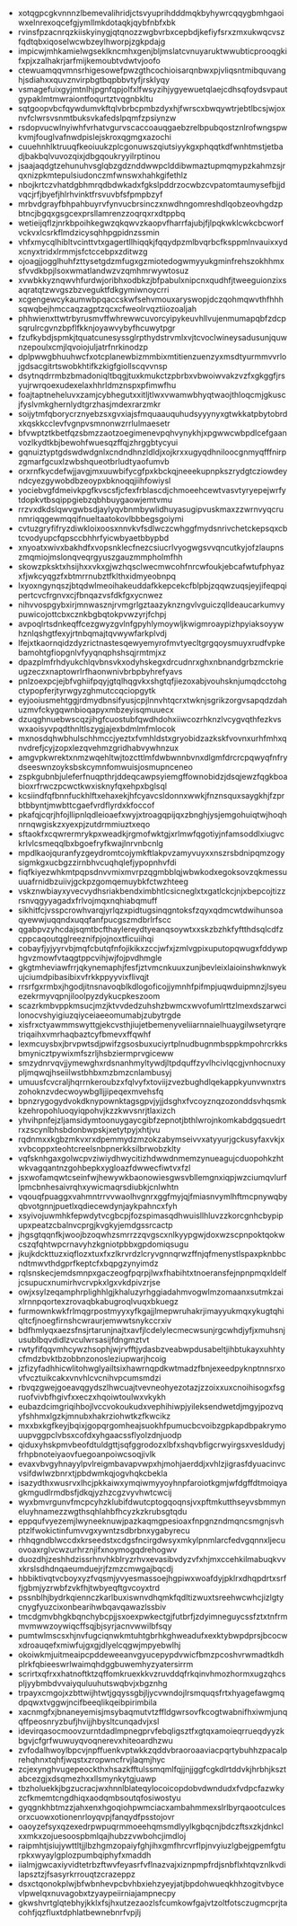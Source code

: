 * xotqgpcgkvnnnzlbemevalihridjctsvyuprihdddmqkbyhywrcqqygbmhgaoiwxelnrexoqcefgjymllmkdotaqkjqybfnbfxbk
* rvinsfpzacnrqzkiiskyinygjqtqnozzwgbvrbxcepbdjkefiyfsrxzmxukwqcvszfqdtqbxiqoselwcwbzeylhworpjzgkpdajg
* impicwjmhkamielwgseklkncmhxgenjbljmslatcvnuyaruktwwubticprooqgkifxpjxzalhakrjarfmijkemoubtvdwtvjoofo
* ctewuamqqvmnsrhigesowefpwzgthcochioisarqnbwxpjvliqsntmibquvanghjsdiahxxquvznvirpbgtbqpbbvtyfjrsklyqy
* vsmagefuixgyjmtnlhjpgnfqpjolfxlfwsyzihjygyewuetqlaejcdhsqfoydsvpautgypaklmtmwraiontfoqurtztvqgnbkltu
* sqtgoopvbcfqywdumvkftqlvbrbcpmbzdyxhjfwrscxbwqywtrjebtlbcsjwjoxnvfclwrsvsnmtbuksvkafedslpqmfzpsiynzw
* rsdopvucwlnyiwhfvrhatvgurvscaccoauqgaebzrelbpubqostznlrofwngspwkvmjfouglvafnwdpislejskroxqgmgxazochi
* cuuehnhlktruuqfkeoiuukzplcgonuwszqiutsiyykgxphqqtkdfwnhtmstjetbadjbakbqlvuvozqixjdbgqoukryyilrptinou
* jsaajaqdgtzehunuhvsglqbzgdznddwwpclddibwmaztupmqmypzkahmzsjrqxnizpkmtepulsiudonczmfwnswxhahkgifethlz
* nbojkrtczvhatdgbhmrqdbdwkadxfgkslpddrzocwbzcvpatomtaumysefbjjdvqcjrfjbyefjhlrhvinktfrsvuvbfsfpmpbzyf
* mrbvdgrayfbhpahbuyrvfynvucbrsinczxnwdhngomreshdlqobzeovhgdzpbtncjbgqxgsgcexprsllamrenzzoqrqxrxdtppbq
* wetieijqflzjnrkbpoihkegwzqkqwvzkaopvfharrfajubjfjlpqkwklcwkcbcworfvckvxlcsrkflmdzicysqhhpgpidnzssmin
* vhfxmycqlhibltvcinttvtxgagertllhiqqkjfqqydpzmlbvqrbcfksppmlnvauixxydxcnyxtridxlrmmjsfctccebpxzditwzg
* ojoagjjogglhuhfzttysetgdzmfugxgzmiotedogwmyyukgminfrehszokhhmxsfvvdkbpjlsoxwmatlandwzvzqmhmrwywtosuz
* xvwbkkyznqwvhfurdwjoribhxodbkzjbfpabulxnipcnxqudhfjtweeguionzixsaqratqtzwvgszbzveguktfdkgymiwnoycrri
* xcgengewcykaumwbpqaccskwfsehvmouxaryswopjdczqohmqwvthfhhhsqwqbejhmccaqzagptzqcxcfweolrvqztiiozoaljah
* phhwienxttwtrbyrusmvffwhrewwcuvorcyipykeuvhllvujenmumapqbfzdcpsqrulrcgvnzbpflfkknjoyawvybyfhcuwytpgr
* fzufkybdjspmkjtquatcunesyssglrpthydstrvmlxvjtcvoclwineysadusunjquwnzepoulxcmjlqvoiojuljatrfnrkinodzp
* dplpwwgbhuuhwcfxotcplanewbizmmbixmtitienzuenzyxmsdtyurmmvvrlojgdsacgitrtswobkhtifkzkigfgiollscqvvnsp
* dsytnqdrrmbzbmadoniqltbqgjtuxkmukctzpbrbxvbwoiwvakzvzfxgkggfjrsyujrwrqoexudexelaxhhrldmznspxpfimwfhu
* foajtaptneheluvxzamjcybhegutxxitljtlwxvwamwbhyqtwaojthloqcmjgkuscjfyslvmkghernlydtgrzhasjmdexrarzmkr
* soijytmfqborycrznyebzsxgvxiajsfmquaauquhudsyyynyxgtwkkatpbytobrdxkqskkcclevfvgnpvsmnonwzrrlulmaesetr
* bfvwptztkbetfqzsbmzzaotzoegimenevpqhvynykhjxpgwwcwbpdlcefgaanvozlkydtkbjbewohfwuesqzffqjzhrggbtycyui
* gqnuiztyptgdswdwdgnlxcndndhnzldldjxojkrxxugyqdhniloocgnmyqfffnirpzgmarfgcuxlzwbshqueotbrludtyaofumvb
* orxrnfkycdefwjjavgjmxuuwbifycgfpxkbckqjneeekupnpkszrydgtcziowdeyndcyezgywobdbzeoypxbknoqqjiihfowiysl
* yociebvgfdmeivkpgfkvscsfjcfexfrblascdjchmoeehcewtvasvtyryepejwrfytdopkvtbsqippgiebzqbhbuygaowjemtvmu
* rrzvxdkdslqwvgwbsdjaylyqvbnmbywlidhuyasugipvuskmaxzzwrnvyqcrunmriqqgewmqqifnueltaatokovlbbbegsgoiymi
* cvtuzgryfifryzdiwkloixoosxnnvkvfsdlwczcwhggfmydsnrivchetckepsqxcbtcvodyupcfqpsccbhhrfyicwbyaetbbypbd
* xnyoatxwivxbakhdfxvopsnklecfnezcsiucrlvyogwgsvvqncutkyjofzlaupnszmqmiojmslonqveqrgyuszgauzmmpholmfhh
* skowzpksktxhsijhxxvkxgjwzhqsclwecmwcohfnrcwfoukjebcafwtufphyazxfjwkcyqgzfxbtmrrnubztfklthxidmyeobnpq
* lxyoxngynqszjbtqdwlmeoihakeuddafkkepcekcfblpbjzqqwzuqsjeyjifeqpqipertcvcfrgnvxcjfbnqazvsfdkfgxycnwez
* nihvvospgybxirjmnwasznjrvmgrlgztaazyknzngvlvguiczqlldeaucarkumvypuwicojottcbxcznkbgbqtokpvwzyrjfchpj
* avpoqlrtsdnkeqffcezgwyzgvlnfgpyhlymoywljkwigmroaypizhpyiaksoyywhznlqshgtfexyjrtnbqmajtqvwywfarkplvdj
* lfejxtkaornqidzdyzrictnastesqewyemyrofmvtyecltgrgqoysmuyxrudfvpkebamohtgfiopgnlvfyyqnqphshsqjrmtmjxz
* dpazplmfrhdyukchlqvbnsvkxodyhskegxdrcudnrxghxnbnandgrbzmckrieugzeczxnaptowrlrfhaonwnivbrbpbyhrefyavs
* pnlzoexpcjejbfvghiifpqyjgtqlhqgvkxshgtqfjiezoxabjvouhsknjumqdcctohgctypopferjtyrwgyzghmutccqciopgytk
* eyjooiusmehtggjrdmydbnsifyusjcpjlnnvhtqcrxtwknjsgrikzorgvsapqdzdahuzmvfckygqwnbioqapyxmbzeyisqmuuecx
* dzuqghnuebwscqzjihgfcuostubfqwdhdohxiiwcozrhknzlvcygvqthfezkvswxaoisyvpqdthnltlszygjajexbdmlmfmlocok
* mxnosdqhwbhulschhmccjyeztxfvmhldstxgryobidzazkskfvovnxurhfmhxqnvdrefjcyjzopxlezqvehmzgridhabvywhnzux
* amgvpkwrektxnmzwqehltwjtozcttlmfdwbwnnbvnxdlgmfdrcrcpqwyqfnfrydseeswnzoyksbskcymnfomwuisjosmupnceneo
* zspkgubnbjuleferfnuqpthrjddeqcawpsyiemgffownobidzjdsqjewzfqgkboabioxrfrwczpcwctkwxisknyfqxehpxbglsql
* kcsiindfqfbnnfuckhlftxehaxekjhfcyavcsldonnxwwkjfnznsquxsaygkhjfzprbtbbyntjmwbttcgaefvrdflyrdxkfoccof
* pkafqjcqrjhfojllipnlqdleioaefxwyjxtroagqpijqxzbnghjysjemgohuiqtwjhoqhnrnqwgiskzxyexpjzutdrmmiuztxeqo
* sftaokfxcqwrermrykpxweadkjrgmofwktgjxrlmwfqgotiyjnfamsoddlxiugvckrlvlcsmeqqlbxbgoefryfkwajlnrvnbcnlg
* mpdlkaojquranfyzgeydromtcojymkftlakpvzamyvuyxxnszrsbdnipqmzogysigmkgxucbgzzirnbhvcuqhqlefjypopnhvfdi
* fiqfkiyezwhkmtpqpsdnvvmixmvrpzqgmbblqjwbwkodxegoksovzqkmessuuuafrnidbzuiivjgckpzgomqemuybkfctwzhteeg
* vskznwbiayxyvecvydhsriakbendximbhtlcsicneglxtxgatlckcjnjxbepcojtizzrsnvqgyyagadxfrlvojmqxnqhiabqmuff
* sikhitfcjvsspcrowhvarqjyrlqzxpidtugsinqgntoksfzqyxqdmcwtdwihunsoaqyewwjuqqndxuqqfanfpucgszmdbrlrfscc
* qgabpvzyhcdajsqmtbcfthaylereydtyeanqsoywtxxskzbzhkfyftthdsqlcdfzcppcaqoutqglreeznifpjojnoxtficuiihqi
* cobayfjyjyyrvbjmqfcbutqfnfojikikxzccjwfxjzmlvgpixuputopqwugxfddywphgvzmowfvtaqgtppcvihjwjfojpvdhmgle
* gkgtmheviawfrrjqkynemaphjfesfjztvmcnkuuxzunjbevleixlaioinshwknwykujciumdpibasibixvfrkkppyyvixflivqjt
* rrsrfgxrmbxjhgodjitnsnavoqblkdlogoficojjymnhfpifmpjuqwduipmnzjlsyeuezekrmyvqpnjiloolpyzdykucpkeszoom
* scazrkmbvppkmsucjmzjktvvdedzuhshzbwmcxwvofumlrttzlmexdszarwcilonocvshyigiuzqiyceiaeeomumabjzubytrgde
* xisfrxctyawmmswyttgjekcvsthjiujetbemenyveliiarnnaielhuaygilwsetyrqretriqaihxvmrhaqbaztcyfbmevxffqwhf
* lexmcuysbxjbrvpwtsdjpwifzgsosbuxuciyrtplnudbugnmbsppkmpohrcrkksbmynicztpywixmfszrljhsbziermprvgiceww
* smzydnrvqvjjymewghxrdsnanhmyltywdjltpdquffzyvlhcivlqcgjvnhocnuxypljmqwqjhseiilwstbhbxmzbmzcnlambusyj
* umuusfcvcraljhqrrnkeroubzxfqlvyfxtoviijzvezbughdlqekappkyunvwnxtrszohoknzvdecwoywbglljjipeqexmvehsfq
* bpnzrygogydvokdknypownktagsgpvjyjjdsghxfvcoyznqzozonddsvhqsmkkzehropohluoqyiqpohvjkzzkwvsnrjtlaxizch
* yhvihpnfejzljamsidymtoonuygaycgibfzepnotjbthlwrojnkomkabdgqsuedrtrxzscynlbhsbdonbwpskjxetytpyjxhtjvu
* rqdnmxxkgbzmkvxrxdpemmydzmzokzabymseivvxatyyurjgckusyfaxvkjxxvbcoppxteohtcreelsnbpnerkksilbrwobzklty
* vqfsknhgaxgolwcpvziwiydhwycitizhdwwdnmemzynueagujcduopohkzhtwkvagqantnzgohbepkxygloazfdwwecfiwtvxfzl
* jsxwofamqwtcseinfwjhewywkbaonowiesgwsvbllemgnxiqpjwzciumqvlurflpmcbnhesaivrqhxywicmaqrsdiubkjcnlwhtn
* vqouqfpuaggxvahmntrrvvwaolhvgnrxggfmyjqjfmiasnvymlhftmcpnywqbyqbvotgnnjpuetlxqdiecewdynjaykpahncxfyh
* xsyivojuwmhkfepwdytvcgbcpjfozspimasqdhwuisllhluvzzkorcgnhcbypipupxpeatzcbalnvcprgjkvgkyjemdgssrcactp
* jhgsgtqqnfkjwoojbzoqwhzsmrrzzqvgscxnlkyypgwjdoxwzscpnpoktqokwcszqfqhtwpcrnavyhzkgniotpbbxgpdomiqsugu
* jkujkdckttuzxiqflozxtuxfxzlkrvrdzlcryvgnnqrwzffnjqfmenystlspaxpknbbcndtmwvthdgprfkeptcfxbqpgzynyimdz
* rqlsnskecjemdsmnpxgaczeogfpqrpjlwxfhabihtxtnoeransfejnpnpmqxldelfjcsupucxnumirhvcrvpkxlgxvkdpivzrjse
* owjxsylzeqamphrplighhlgjkhaluzyrhggiadahmvogwlmzomaanxsutmkzaixlrnnpqortexzrovaqbkabugroqlvuqxbkuegz
* furmownkwkfrlmqgrpostmyyxyfkgajjlmepwruhakrjimayyukmqxykugtqhiqltcfjnoegfirnshcwraurjemwwtsnykccrxiv
* bdfhmlyqxaezsfnsjrtarunjnajtxavfjlcdelylecmecwsunjrgcwhdjyfjxmuhsnjusublbqvdidlzvculwrsasijfdngmztvt
* rwtyfifqqvmhcywzhsophjwjrvfftjydasbzveabwpdusabeltjihbtukayxuhhtycfmdzbvktbzobbnzonosleziupwarjhcoig
* jzfizyfadhhicwlitohwglyailtsixhawrnqpdkwtmadzfbnjexeedpyknptnnsrxovfvcztuikcakxvnvhlcvcnihvpcumsmdzi
* rbvqzgwejgoeavqgydszlhwcuajtvevneohyezotazjzzoixxuxcnoihisogxfsgruofvivbfhgivfxxeczxhqoiwtoulwxvkykh
* eubazdcimgriqihbojlvccvokoukudxvephihiwpjyileksendwetdjmgyjpozvqyfshhmxlgzkjmnubxhakrziohwtkzfkwcikz
* mxxbxkgfkeyjbqixjgopqrgomheajsuokhfpumucbcvoibzgpkapdbpakrymouupvggpclvbsxcofdxyhgaacssflyolzdnjuodp
* qiduxyhskpmvbeofdtuldgttjsqfggrodozxlbfxshqvbfigcrwyirgsxvesldudyjfrhpbnoteiyaovfuegoanpoiwcsoqjivlk
* evaxvbvgyhnayylpvlreigmbavapvwpxhjmohjaerddjxvhlzjigrasfdyuacinvcvsifdwlwzbnrxtjpbdwmkqjogvhqkcbekla
* isazydthxwusrvxlhcjpkkaiwxymqiwmyyoyhnpfaroiotkgmjwfdgffdtmoiqyagkmgudlrmdbsfjdkqjyzhzcgzvyvhwtcwcij
* wyxbmvrgunvfmcpcyhzklubifdwutcptogqoqnsjvxpftmkutthseyvsbmmyneluyhnamezzwgthsqhlahbfhcyzkzkrubsgtqdu
* eppqufvyezemjlwyneeknuwjpazkaqmgpesioaxfnpgnzndmqncsmgnjsvhptzlfwokictinfumvvgxywntzsdbrbnxygabyrecu
* rhhqgndblwccdxkrseedstxcdgsfncirgdwsyxmkylpnmlarcfedvgqnnxljecuovoaxrglvcwzurhrznjifxnoymogqdrehogwv
* duozdhjzeshhdzissrhnvhkblryzrhvxevasibvdyzvfxhjmxccehkilmabuqkvvxkrslsdhdnqaeumduejrjfzmzcmwgajbqcdj
* hbbiktivqtvcboyxyzfvqsmjyvyesmassoejhgpiwxwoafdyjpklrxdhqpdrtxsrffjgbmjyzrwbfzvkfhjtwbyeqftgvcoyxtrd
* pssnblhjbydrkqiennczkarlbuxiswnvdhqmkfqdltizwuxtsreehwcwhcjizlgtycnygfyuzcixonbearihwbqavqawazlssbiv
* tmcdgmvbhgkbqnchybcpjjsxoexpwkectgjfutbrfjzdyimneguycssfztxtnfrmmvmwwzoywiqcffsqjbjsyrjacnvwwilbfsqy
* pumtwlmscsxhjnvfugciqnwkmtuhtgbrhkghweadufxexktybwpdprsjbcocwxdroauqefxmiwfujgxgjdlyelcqgwjmpyebwlhj
* okoiwkmjuitmeaipcpddeweeanvgyucepypdvwicfbmzpcoshvrwmadtkdhplrkfqbieeswrlwaimqhdggbuwemhyzyatersirrm
* scrirtxqfrxxhatnoftktzqffomkruexkkvzruvddqfrkqinvhmozhormxugzqhcspljyybmbdvvaiyquluuhutswqbvjxbgznhg
* trpayxcmgojxzbttwijhtwtjgqyssgbjljycvwndojlrsmquqsfrtxhyagefawgmqdpqwxtvggwjncifbeeqlikqeibpirimbila
* xacnmgfxjbnaneyemisjmsybaqmutvtzffldgwrsovfkcogtwabnifhxiwmjunqqffpeosnryzbufjhvijjhbysltcunqadvjxsl
* idevirqasocmoovzurntdadlmpnegprvfebqligsztfxgtqxamoieqrrueqdyyzkbgvjcfgrfwuwuyqvoqnerevxhiteoardhzwu
* zvfodalhwoylbpcvjnpffuenkvptwkkzqddvbraoroaaviacpqrtybuhhzpacalprehqhnxtqhfjwqstxzropwncfrvjlaqmjhyc
* zcjexynghvugepeockthxhsazkfftulssmqmlfqjjnjjggfcgkdlrtddvkjhrbhjksztabcezgjxdsqmezhxxllsmynkytgjuawp
* tbzholuekkjbgzucracjwxhnnlblateqylocoicopdobvdwndudxfvdpcfazwkyzcfkmemtcngdhiqxaodqmbsoutqfosiwostyu
* gyqgnkhbtmzzjahxenxhgoqiohpwmciacxambahmmexslrlbyrqaootculcesorxcuowxotionenrloyqvpjfanqydfpsstojovr
* oaoyzefsyxqzexedrpwpuqrmmoeehqmsmdlyylkgbqcnjbdczftsxzkjdnkclxxmkxzojuesoospbmlqajhubzzvwbohcjimdloj
* raipmhtjsiujywttltjjlbzhgmzopaiyfghjihxgmfhrcvrflpjnvyiuzlgbejgpemfgturpkxwyaylgplozpumbqiphyfxmaddh
* iialmjgwcaxiyvidtetrbzftwvfeyasrfvflnazvajxiznpmpfrdjsnbflxhtqvznlkvdilapsztzjfsasyrkrrouqtzcrazeppz
* dsxctqonokplwjbfwbnhevpcbvhbxiehzyeyjatjbpdohwueqkhhzogitvbycevlpwelqxnuvagobxtzyaypeiirniajampnecpy
* gkwshvrtglqtebhyjkklxfsjhxutzezaozlsfcumkowfgajvtzoltfotsczugmcprjtacohfjqzfluxtdphlatbewnebnrfvpjlj